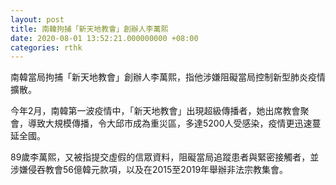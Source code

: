 ```yaml
---
layout: post
title: 南韓拘捕「新天地教會」創辦人李萬熙
date: 2020-08-01 13:52:21.000000000 +08:00
categories: rthk
---
```


南韓當局拘捕「新天地教會」創辦人李萬熙，指他涉嫌阻礙當局控制新型肺炎疫情擴散。

今年2月，南韓第一波疫情中，「新天地教會」出現超級傳播者，她出席教會聚會，導致大規模傳播，令大邱市成為重災區，多達5200人受感染，疫情更迅速蔓延全國。

89歲李萬熙，又被指提交虛假的信眾資料，阻礙當局追蹤患者與緊密接觸者，並涉嫌侵吞教會56億韓元款項，以及在2015至2019年舉辦非法宗教集會。
